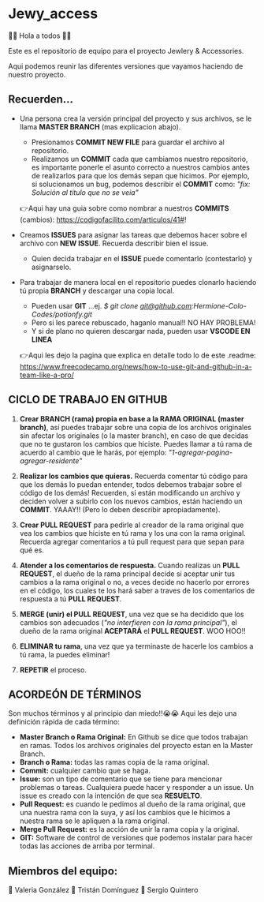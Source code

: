 # Jewy_access

👋👋 Hola a todos 👋👋

Este es el repositorio de equipo para el proyecto Jewlery & Accessories. 

Aqui podemos reunir las diferentes versiones que vayamos haciendo de nuestro proyecto. 

## Recuerden...
- Una persona crea la versión principal del proyecto y sus archivos, se le llama **MASTER BRANCH** (mas explicacion abajo). 
     - Presionamos **COMMIT NEW FILE** para guardar el archivo al repositorio. 
     - Realizamos un **COMMIT** cada que cambiamos nuestro repositorio, es importante ponerle el asunto correcto a nuestros cambios
       antes de realizarlos para que los demás sepan que hicimos. Por ejemplo, si solucionamos un bug, podemos describir el 
       **COMMIT** como: 
       *"fix: Solución al titulo que no se veia"*   
            
    👉Aqui hay una guia sobre como nombrar a nuestros **COMMITS** (cambios): 
    https://codigofacilito.com/articulos/41#!

- Creamos **ISSUES** para asignar las tareas que debemos hacer sobre el archivo con **NEW ISSUE**. Recuerda describir bien el issue. 
    - Quien decida trabajar en el **ISSUE** puede comentarlo (contestarlo) y asignarselo. 
  
- Para trabajar de manera local en el repositorio puedes clonarlo haciendo tú propia **BRANCH** y descargar una copia local. 
    - Pueden usar **GIT** ...ej. *$ git clone git@github.com:Hermione-Colo-Codes/potionfy.git*
    - Pero si les parece rebuscado, haganlo manual!! NO HAY PROBLEMA! 
    - Y si de plano no quieren descargar nada, pueden usar **VSCODE EN LINEA**
   
  👉Aqui les dejo la pagina que explica en detalle todo lo de este .readme: 
  https://www.freecodecamp.org/news/how-to-use-git-and-github-in-a-team-like-a-pro/
    
## CICLO DE TRABAJO EN GITHUB

1. **Crear BRANCH (rama) propia en base a la RAMA ORIGINAL (master branch)**, así puedes trabajar sobre una copia de los archivos
originales sin afectar los originales (o la master branch), en caso de que decidas que no te gustaron los cambios que hiciste.
Puedes llamar a tú rama de acuerdo al cambio que le harás, por ejemplo: *"1-agregar-pagina-agregar-residente"*

2. **Realizar los cambios que quieras.** Recuerda comentar tú código para que los demás lo puedan entender, todos debemos 
trabajar sobre el código de los demás! Recuerden, si están modificando un archivo y deciden volver a subirlo con los nuevos 
cambios, están haciendo un **COMMIT**. YAAAY!! (Pero lo deben describir apropiadamente). 

3. **Crear PULL REQUEST** para pedirle al creador de la rama original que vea los cambios que hiciste en tú rama y los una
con la rama original. Recuerda agregar comentarios a tú pull request para que sepan para qué es.

4. **Atender a los comentarios de respuesta.** Cuando realizas un **PULL REQUEST**, el dueño de la rama principal decide si 
aceptar unir tus cambios a la rama original o no, a veces decide no hacerlo por errores en el código, los cuales te los hará 
saber a traves de los comentarios de respuesta a tú **PULL REQUEST**. 

5. **MERGE (unir) el PULL REQUEST**, una vez que se ha decidido que los cambios son adecuados (*"no interfieren con la rama 
principal"*), el dueño de la rama original **ACEPTARÁ** el **PULL REQUEST**. WOO HOO!!

6. **ELIMINAR tu rama**, una vez que ya terminaste de hacerle los cambios a tú rama, la puedes eliminar! 

7. **REPETIR** el proceso. 

## ACORDEÓN DE TÉRMINOS
Son muchos términos y al principio dan miedo!!😭😭 Aqui les dejo una definición rápida de cada término:
- **Master Branch o Rama Original:** En Github se dice que todos trabajan en ramas. Todos los archivos originales del proyecto
estan en la Master Branch. 
- **Branch o Rama:** todas las ramas copia de la rama original. 
- **Commit:** cualquier cambio que se haga. 
- **Issue:** son un tipo de comentario que se tiene para mencionar problemas o tareas. Cualquiera puede hacer y responder 
a un issue. Un issue es creado con la intención de que sea **RESUELTO**. 
- **Pull Request:** es cuando le pedimos al dueño de la rama original, que una nuestra rama con la suya, y así los cambios que 
le hicimos a nuestra rama se le apliquen a la rama original. 
- **Merge Pull Request:** es la acción de unir la rama copia y la original. 
- **GIT:** Software de control de versiones que podemos instalar para hacer todas las acciones de arriba por terminal. 

## Miembros del equipo:
🙇 Valeria González
🙇 Tristán Domínguez
🙇 Sergio Quintero
